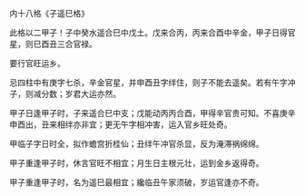 内十八格《子遥巳格》

此格以二甲子！子中癸水遥合巳中戊土。戊来合丙，丙来合酉中辛金，甲子日得官星，则巳酉丑三合官禄。

要行官旺运乡。

忌四柱中有庚字七杀，辛金官星，并申酉丑字绊住，则子不能去遥矣。若有午字冲子，则减分数；岁君大运亦然。

甲子日逢甲子时，子来遥合巳中支；戊能动丙丙合酉，甲得辛官贵可知。不喜庚辛申酉出，丑来相绊亦非宜；更无午字相冲害，运入官乡旺处奇。

甲临子字日时全，拟作蟾宫折桂仙；丑绊午冲官杀显，反为淹滞祸绵绵。

甲子重逢甲子时，休言官旺不相宜；月生日主根元壮，运到金乡返得奇。

甲子重逢甲子时，名为遥巳最相宜；纔临丑午家须破，岁运官逢亦不奇。

